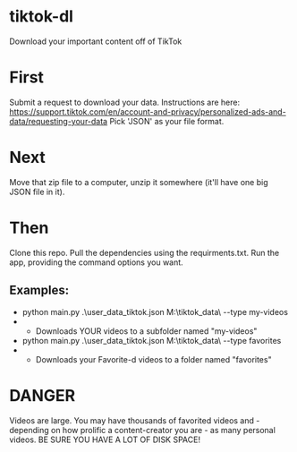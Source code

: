 # tiktok-dl
Download your important content off of TikTok

# First
Submit a request to download your data.  Instructions are here:  https://support.tiktok.com/en/account-and-privacy/personalized-ads-and-data/requesting-your-data
Pick 'JSON' as your file format.

# Next
Move that zip file to a computer, unzip it somewhere (it'll have one big JSON file in it).

# Then
Clone this repo.  Pull the dependencies using the requirments.txt. Run the app, providing the command options you want.

## Examples:

- python main.py .\user_data_tiktok.json M:\tiktok_data\ --type my-videos
- - Downloads YOUR videos to a subfolder named "my-videos"
- python main.py .\user_data_tiktok.json M:\tiktok_data\ --type favorites
- - Downloads your Favorite-d videos to a folder named "favorites"

# DANGER
Videos are large.  You may have thousands of favorited videos and - depending on how prolific a content-creator you are - as many personal videos.  BE SURE YOU HAVE A LOT OF DISK SPACE!


